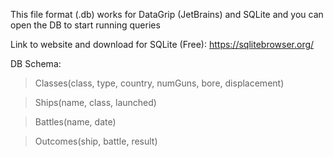 This file format (.db) works for DataGrip (JetBrains) and SQLite and you can open the DB to start running queries 

Link to website and download for SQLite (Free): https://sqlitebrowser.org/


DB Schema:

>Classes(class, type, country, numGuns, bore, displacement)  

>Ships(name, class, launched) 

>Battles(name, date) 

>Outcomes(ship, battle, result)

